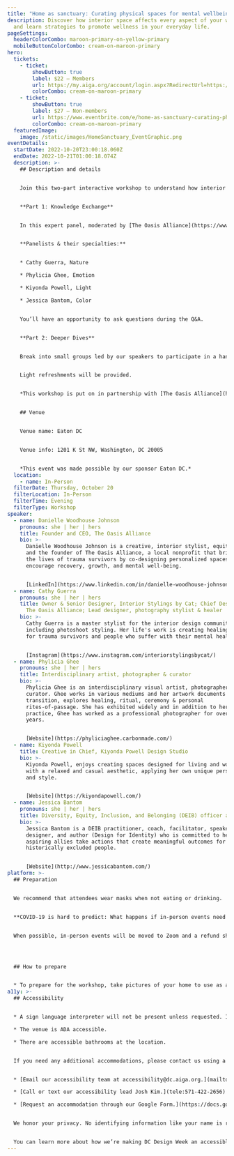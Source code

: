 ```yaml
---
title: "Home as sanctuary: Curating physical spaces for mental wellbeing"
description: Discover how interior space affects every aspect of your wellbeing,
  and learn strategies to promote wellness in your everyday life.
pageSettings:
  headerColorCombo: maroon-primary-on-yellow-primary
  mobileButtonColorCombo: cream-on-maroon-primary
hero:
  tickets:
    - ticket:
        showButton: true
        label: $22 — Members
        url: https://my.aiga.org/account/login.aspx?RedirectUrl=https://ikit.aiga.org/ikit_national_util/ikit-national-util-sso-redirect/?state=https%3A%2F%2Fdc.aiga.org%2Fevent%2Fhome-as-sanctuary-curating-physical-spaces-for-mental-wellbeing%2F%3Fredirect_source%3Deventbrite_register
        colorCombo: cream-on-maroon-primary
    - ticket:
        showButton: true
        label: $27 — Non-members
        url: https://www.eventbrite.com/e/home-as-sanctuary-curating-physical-spaces-for-mental-wellbeing-tickets-425454936167
        colorCombo: cream-on-maroon-primary
  featuredImage:
    image: /static/images/HomeSanctuary_EventGraphic.png
eventDetails:
  startDate: 2022-10-20T23:00:18.060Z
  endDate: 2022-10-21T01:00:18.074Z
  description: >-
    ## Description and details


    Join this two-part interactive workshop to understand how interior space affects every aspect of your wellbeing, and learn strategies to promote wellness in your home and everyday life.


    **Part 1: Knowledge Exchange**


    In this expert panel, moderated by [The Oasis Alliance](https://www.theoasisalliance.org/)’s Founder and CEO Danielle Woodhouse Johnson, four interior design and mental wellness experts will weigh in on the connection between space and wellbeing.


    **Panelists & their specialties:**


    * Cathy Guerra, Nature

    * Phylicia Ghee, Emotion

    * Kiyonda Powell, Light

    * Jessica Bantom, Color 


    You’ll have an opportunity to ask questions during the Q&A.


    **Part 2: Deeper Dives**


    Break into small groups led by our speakers to participate in a hands-on activity focused on the speciality areas discussed during the panel. 


    Light refreshments will be provided.


    *This workshop is put on in partnership with [The Oasis Alliance](https://www.theoasisalliance.org/), a local nonprofit that brightens the lives of trauma survivors by co-designing personalized spaces that encourage recovery, growth, and mental wellbeing. A portion of the proceeds will go to The Oasis Alliance to support their work.*


    ## Venue


    Venue name: Eaton DC


    Venue info: 1201 K St NW, Washington, DC 20005


    *This event was made possible by our sponsor Eaton DC.*
  location:
    - name: In-Person
  filterDate: Thursday, October 20
  filterLocation: In-Person
  filterTime: Evening
  filterType: Workshop
speaker:
  - name: Danielle Woodhouse Johnson
    pronouns: she | her | hers
    title: Founder and CEO, The Oasis Alliance
    bio: >-
      Danielle Woodhouse Johnson is a creative, interior stylist, equity fellow,
      and the founder of The Oasis Alliance, a local nonprofit that brightens
      the lives of trauma survivors by co-designing personalized spaces that
      encourage recovery, growth, and mental well-being.


      [LinkedIn](https://www.linkedin.com/in/danielle-woodhouse-johnson-a374266a/)
  - name: Cathy Guerra
    pronouns: she | her | hers
    title: Owner & Senior Designer, Interior Stylings by Cat; Chief Design Officer,
      The Oasis Alliance; Lead designer, photography stylist & healer
    bio: >-
      Cathy Guerra is a master stylist for the interior design community
      including photoshoot styling. Her life's work is creating healing spaces
      for trauma survivors and people who suffer with their mental health.


      [Instagram](https://www.instagram.com/interiorstylingsbycat/)
  - name: Phylicia Ghee
    pronouns: she | her | hers
    title: Interdisciplinary artist, photographer & curator
    bio: >-
      Phylicia Ghee is an interdisciplinary visual artist, photographer and
      curator. Ghee works in various mediums and her artwork documents
      transition, explores healing, ritual, ceremony & personal
      rites-of-passage. She has exhibited widely and in addition to her art
      practice, Ghee has worked as a professional photographer for over 17
      years.


      [Website](https://phyliciaghee.carbonmade.com/)
  - name: Kiyonda Powell
    title: Creative in Chief, Kiyonda Powell Design Studio
    bio: >-
      Kiyonda Powell, enjoys creating spaces designed for living and working
      with a relaxed and casual aesthetic, applying her own unique personality
      and style.


      [Website](https://kiyondapowell.com/)
  - name: Jessica Bantom
    pronouns: she | her | hers
    title: Diversity, Equity, Inclusion, and Belonging (DEIB) officer and consultant
    bio: >-
      Jessica Bantom is a DEIB practitioner, coach, facilitator, speaker,
      designer, and author (Design for Identity) who is committed to helping
      aspiring allies take actions that create meaningful outcomes for
      historically excluded people.


      [Website](http://www.jessicabantom.com/)
platform: >-
  ## Preparation


  We recommend that attendees wear masks when not eating or drinking.


  **COVID-19 is hard to predict: What happens if in-person events need to be canceled?**


  When possible, in-person events will be moved to Zoom and a refund should not be expected. If an event is canceled in its entirety, a refund will be issued. In either scenario you will be notified immediately.




  ## How to prepare


  * To prepare for the workshop, take pictures of your home to use as a visual prompt during the breakout group activity.
a11y: >-
  ## Accessibility


  * A sign language interpreter will not be present unless requested. If requested, we will do our best to employ a sign language interpreter for the event.

  * The venue is ADA accessible.

  * There are accessible bathrooms at the location. 


  If you need any additional accommodations, please contact us using a method that works best for you:


  * [Email our accessibility team at accessibility@dc.aiga.org.](mailto:accessibility@dc.aiga.org)

  * [Call or text our accessibility lead Josh Kim.](tele:571-422-2656)

  * [Request an accommodation through our Google Form.](https://docs.google.com/forms/d/e/1FAIpQLSe2l-FrPiSaZxPjIAOUadYn3axaz6SyloV42CWg-HF65TTy1w/viewform)


  We honor your privacy. No identifying information like your name is required to request an accommodation, and all details will be deleted once completed.


  You can learn more about how we’re making DC Design Week an accessible experience by visiting our [accessibility statement](/accessibility/).
---
```

